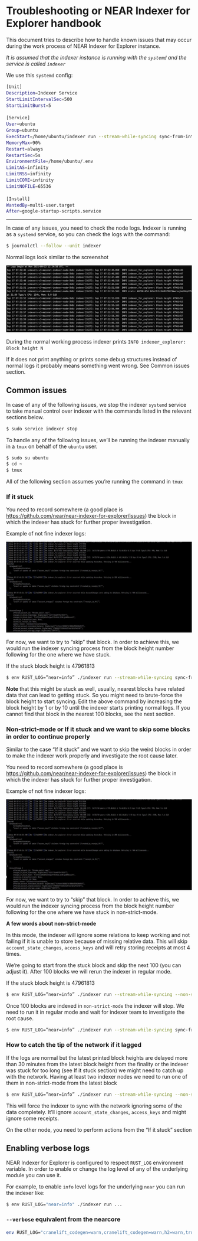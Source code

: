 # Troubleshooting or NEAR Indexer for Explorer handbook

This document tries to describe how to handle known issues that may occur during the work process of NEAR Indexer for Explorer instance.

*It is assumed that the indexer instance is running with the `systemd` and the service is called `indexer`*

We use this `systemd` config:

```bash
[Unit]
Description=Indexer Service
StartLimitIntervalSec=500
StartLimitBurst=5

[Service]
User=ubuntu
Group=ubuntu
ExecStart=/home/ubuntu/indexer run --stream-while-syncing sync-from-interruption --delta 500
MemoryMax=90%
Restart=always
RestartSec=5s
EnvironmentFile=/home/ubuntu/.env
LimitAS=infinity
LimitRSS=infinity
LimitCORE=infinity
LimitNOFILE=65536

[Install]
WantedBy=multi-user.target
After=google-startup-scripts.service
```

---

In case of any issues, you need to check the node logs. Indexer is running as a `systemd` service, so you can check the logs with the command:

```bash
$ journalctl --follow --unit indexer
```

Normal logs look similar to the screenshot

![normal logs](./docs/handbook_1.png)

During the normal working process indexer prints `INFO indexer_explorer: Block height N`

If it does not print anything or prints some debug structures instead of normal logs it probably means something went wrong. See Common issues section.


## Common issues

In case of any of the following issues, we stop the indexer `systemd` service to take manual control over indexer with the commands listed in the relevant sections below.

```bash
$ sudo service indexer stop
```

To handle any of the following issues, we’ll be running the indexer manually in a `tmux` on behalf of the `ubuntu` user.

```bash
$ sudo su ubuntu
$ cd ~
$ tmux
```

All of the following section assumes you’re running the command in `tmux`


### If it stuck

You need to record somewhere (a good place is https://github.com/near/near-indexer-for-explorer/issues) the block in which the indexer has stuck for further proper investigation.

Example of not fine indexer logs:

![logs with issues](./docs/handbook_2.png)

For now, we want to try to “skip” that block. In order to achieve this, we would run the indexer syncing process from the block height number following for the one where we have stuck.

If the stuck block height is 47961813

```bash
$ env RUST_LOG=”near=info” ./indexer run --stream-while-syncing sync-from-block --height 47961814 2>&1 | tee -a indexer.log
```

**Note** that this might be stuck as well, usually, nearest blocks have related data that can lead to getting stuck. So you might need to brute-force the block height to start syncing. Edit the above command by increasing the block height by 1 or by 10 until the indexer starts printing normal logs. If you cannot find that block in the nearest 100 blocks, see the next section.


### Non-strict-mode or If it stuck and we want to skip some blocks in order to continue properly

Similar to the case “If it stuck” and we want to skip the weird blocks in order to make the indexer work properly and investigate the root cause later.

You need to record somewhere (a good place is https://github.com/near/near-indexer-for-explorer/issues) the block in which the indexer has stuck for further proper investigation.

Example of not fine indexer logs:

![logs with issues](./docs/handbook_2.png)

For now, we want to try to “skip” that block. In order to achieve this, we would run the indexer syncing process from the block height number following for the one where we have stuck in non-strict-mode.

**A few words about non-strict-mode**

In this mode, the indexer will ignore some relations to keep working and not failing if it is unable to store because of missing relative data. This will skip `account_state_changes`, `access_keys` and will retry storing receipts at most 4 times.

We’re going to start from the stuck block and skip the next 100 (you can adjust it). After 100 blocks we will rerun the indexer in regular mode.

If the stuck block height is 47961813

```bash
$ env RUST_LOG=”near=info” ./indexer run --stream-while-syncing --non-strict-mode --stop-after-number-of-blocks 100 sync-from-block --height 47961813 2>&1 | tee -a indexer.log
```

Once 100 blocks are indexed in `non-strict-mode` the indexer will stop. We need to run it in regular mode and wait for indexer team to investigate the root cause.

```bash
$ env RUST_LOG=”near=info” ./indexer run --stream-while-syncing sync-from-interruption --delta 0 2>&1 | tee -a indexer-regular.log
```


### How to catch the tip of the network if it lagged

If the logs are normal but the latest printed block heights are delayed more than 30 minutes from the latest block height from the finality or the indexer was stuck for too long (see If it stuck section) we might need to catch up with the network.
Having at least two indexer nodes we need to run one of them in non-strict-mode from the latest block

```bash
$ env RUST_LOG=”near=info” ./indexer run --stream-while-syncing --non-strict-mode sync-from-latest 2>&1 | tee -a indexer.log
```

This will force the indexer to sync with the network ignoring some of the data completely. It’ll ignore `account_state_changes`, `access_keys` and might ignore some receipts.

On the other node, you need to perform actions from the “If it stuck” section


## Enabling verbose logs

NEAR Indexer for Explorer is configured to respect `RUST_LOG` environment variable. In order to enable or change the log level of any of the underlying module you can use it.

For example, to enable `info` level logs for the underlying `near` you can run the indexer like:

```bash
$ env RUST_LOG="near=info" ./indexer run ...
```

### `--verbose` equivalent from the nearcore

```bash
env RUST_LOG="cranelift_codegen=warn,cranelift_codegen=warn,h2=warn,trust_dns_resolver=warn,trust_dns_proto=warn,near=debug,indexer=debug,near_indexer_for_explorer=debug" ./indexer run ...
```
